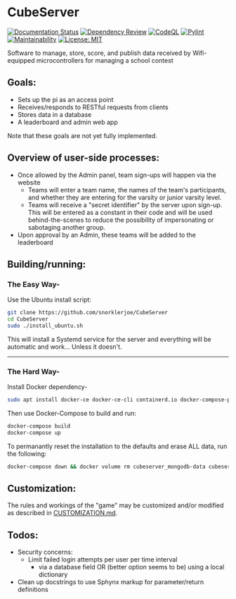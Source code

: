 # CubeServer
[![Documentation Status](https://readthedocs.org/projects/cubeserver/badge/?version=latest)](https://cubeserver.readthedocs.io/en/latest/?badge=latest)
[![Dependency Review](https://github.com/snorklerjoe/CubeServer/actions/workflows/dependency-review.yml/badge.svg)](https://github.com/snorklerjoe/CubeServer/actions/workflows/dependency-review.yml)
[![CodeQL](https://github.com/snorklerjoe/CubeServer/actions/workflows/codeql-analysis.yml/badge.svg)](https://github.com/snorklerjoe/CubeServer/actions/workflows/codeql-analysis.yml)
[![Pylint](https://github.com/snorklerjoe/CubeServer/actions/workflows/pylint.yml/badge.svg)](https://github.com/snorklerjoe/CubeServer/actions/workflows/pylint.yml)
[![Maintainability](https://api.codeclimate.com/v1/badges/0c7fad7ea7ff1a8380e0/maintainability)](https://codeclimate.com/github/snorklerjoe/CubeServer/maintainability)
[![License: MIT](https://img.shields.io/badge/License-MIT-yellow.svg)](https://opensource.org/licenses/MIT)

Software to manage, store, score, and publish data received by Wifi-equipped microcontrollers for managing a school contest

## Goals:
- Sets up the pi as an access point
- Receives/responds to RESTful requests from clients
- Stores data in a database
- A leaderboard and admin web app

Note that these goals are not yet fully implemented.

## Overview of user-side processes:
- Once allowed by the Admin panel, team sign-ups will happen via the website
  - Teams will enter a team name, the names of the team's participants, and whether they are entering for the varsity or junior varsity level.
  - Teams will receive a "secret identifier" by the server upon sign-up. This will be entered as a constant in their code and will be used behind-the-scenes to reduce the possibility of impersonating or sabotaging another group.
- Upon approval by an Admin, these teams will be added to the leaderboard

## Building/running:

### The Easy Way-
Use the Ubuntu install script:
```bash
git clone https://github.com/snorklerjoe/CubeServer
cd CubeServer
sudo ./install_ubuntu.sh
```
This will install a Systemd service for the server and everything will be automatic and work... Unless it doesn't.

--------------------------------------------------------------------------
### The Hard Way-
Install Docker dependency-
```bash
sudo apt install docker-ce docker-ce-cli containerd.io docker-compose-plugin docker-compose
```
Then use Docker-Compose to build and run:
```bash
docker-compose build
docker-compose up
```

To permanantly reset the installation to the defaults and erase ALL data, run the following:
```bash
docker-compose down && docker volume rm cubeserver_mongodb-data cubeserver_api-ssl-cert cubeserver_flask-secret
```

## Customization:
The rules and workings of the "game" may be customized and/or modified as described in [CUSTOMIZATION.md](./CUSTOMIZATION.md).

## Todos:
* Security concerns:
  * Limit failed login attempts per user per time interval
    - via a database field OR (better option seems to be) using a local dictionary
* Clean up docstrings to use Sphynx markup for parameter/return definitions
